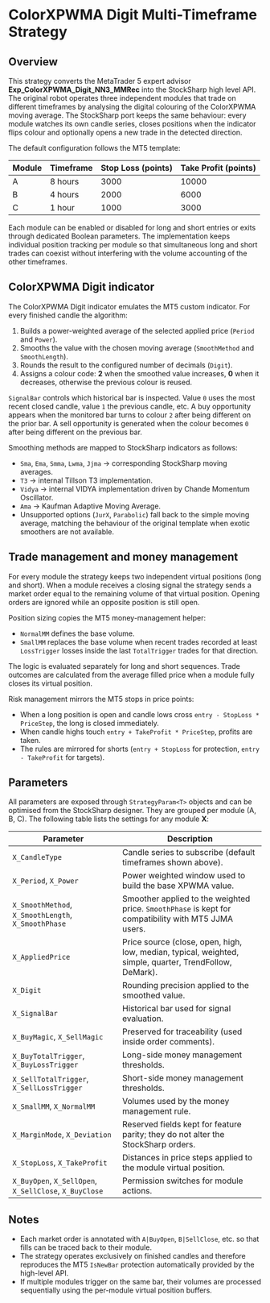 # ColorXPWMA Digit Multi-Timeframe Strategy

## Overview
This strategy converts the MetaTrader 5 expert advisor **Exp_ColorXPWMA_Digit_NN3_MMRec** into the StockSharp high level API. The original robot operates three independent modules that trade on different timeframes by analysing the digital colouring of the ColorXPWMA moving average. The StockSharp port keeps the same behaviour: every module watches its own candle series, closes positions when the indicator flips colour and optionally opens a new trade in the detected direction.

The default configuration follows the MT5 template:

| Module | Timeframe | Stop Loss (points) | Take Profit (points) |
| ------ | --------- | ------------------ | -------------------- |
| A | 8 hours | 3000 | 10000 |
| B | 4 hours | 2000 | 6000 |
| C | 1 hour | 1000 | 3000 |

Each module can be enabled or disabled for long and short entries or exits through dedicated Boolean parameters. The implementation keeps individual position tracking per module so that simultaneous long and short trades can coexist without interfering with the volume accounting of the other timeframes.

## ColorXPWMA Digit indicator
The ColorXPWMA Digit indicator emulates the MT5 custom indicator. For every finished candle the algorithm:

1. Builds a power-weighted average of the selected applied price (`Period` and `Power`).
2. Smooths the value with the chosen moving average (`SmoothMethod` and `SmoothLength`).
3. Rounds the result to the configured number of decimals (`Digit`).
4. Assigns a colour code: **2** when the smoothed value increases, **0** when it decreases, otherwise the previous colour is reused.

`SignalBar` controls which historical bar is inspected. Value `0` uses the most recent closed candle, value `1` the previous candle, etc. A buy opportunity appears when the monitored bar turns to colour `2` after being different on the prior bar. A sell opportunity is generated when the colour becomes `0` after being different on the previous bar.

Smoothing methods are mapped to StockSharp indicators as follows:

- `Sma`, `Ema`, `Smma`, `Lwma`, `Jjma` → corresponding StockSharp moving averages.
- `T3` → internal Tillson T3 implementation.
- `Vidya` → internal VIDYA implementation driven by Chande Momentum Oscillator.
- `Ama` → Kaufman Adaptive Moving Average.
- Unsupported options (`JurX`, `Parabolic`) fall back to the simple moving average, matching the behaviour of the original template when exotic smoothers are not available.

## Trade management and money management
For every module the strategy keeps two independent virtual positions (long and short). When a module receives a closing signal the strategy sends a market order equal to the remaining volume of that virtual position. Opening orders are ignored while an opposite position is still open.

Position sizing copies the MT5 money-management helper:

- `NormalMM` defines the base volume.
- `SmallMM` replaces the base volume when recent trades recorded at least `LossTrigger` losses inside the last `TotalTrigger` trades for that direction.

The logic is evaluated separately for long and short sequences. Trade outcomes are calculated from the average filled price when a module fully closes its virtual position.

Risk management mirrors the MT5 stops in price points:

- When a long position is open and candle lows cross `entry - StopLoss * PriceStep`, the long is closed immediately.
- When candle highs touch `entry + TakeProfit * PriceStep`, profits are taken.
- The rules are mirrored for shorts (`entry + StopLoss` for protection, `entry - TakeProfit` for targets).

## Parameters
All parameters are exposed through `StrategyParam<T>` objects and can be optimised from the StockSharp designer. They are grouped per module (A, B, C). The following table lists the settings for any module **X**:

| Parameter | Description |
| --------- | ----------- |
| `X_CandleType` | Candle series to subscribe (default timeframes shown above). |
| `X_Period`, `X_Power` | Power weighted window used to build the base XPWMA value. |
| `X_SmoothMethod`, `X_SmoothLength`, `X_SmoothPhase` | Smoother applied to the weighted price. `SmoothPhase` is kept for compatibility with MT5 JJMA users. |
| `X_AppliedPrice` | Price source (close, open, high, low, median, typical, weighted, simple, quarter, TrendFollow, DeMark). |
| `X_Digit` | Rounding precision applied to the smoothed value. |
| `X_SignalBar` | Historical bar used for signal evaluation. |
| `X_BuyMagic`, `X_SellMagic` | Preserved for traceability (used inside order comments). |
| `X_BuyTotalTrigger`, `X_BuyLossTrigger` | Long-side money management thresholds. |
| `X_SellTotalTrigger`, `X_SellLossTrigger` | Short-side money management thresholds. |
| `X_SmallMM`, `X_NormalMM` | Volumes used by the money management rule. |
| `X_MarginMode`, `X_Deviation` | Reserved fields kept for feature parity; they do not alter the StockSharp orders. |
| `X_StopLoss`, `X_TakeProfit` | Distances in price steps applied to the module virtual position. |
| `X_BuyOpen`, `X_SellOpen`, `X_SellClose`, `X_BuyClose` | Permission switches for module actions. |

## Notes
- Each market order is annotated with `A|BuyOpen`, `B|SellClose`, etc. so that fills can be traced back to their module.
- The strategy operates exclusively on finished candles and therefore reproduces the MT5 `IsNewBar` protection automatically provided by the high-level API.
- If multiple modules trigger on the same bar, their volumes are processed sequentially using the per-module virtual position buffers.
